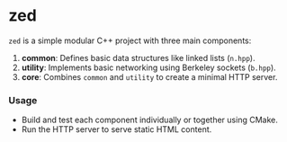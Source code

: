 # zed

`zed` is a simple modular C++ project with three main components:

1. **common**: Defines basic data structures like linked lists (`n.hpp`).
2. **utility**: Implements basic networking using Berkeley sockets (`b.hpp`).
3. **core**: Combines `common` and `utility` to create a minimal HTTP server.

### Usage

- Build and test each component individually or together using CMake.
- Run the HTTP server to serve static HTML content.

